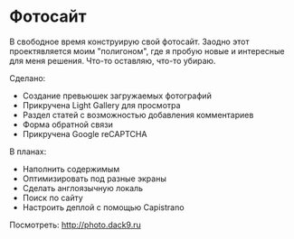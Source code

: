 # Фотосайт

В свободное время конструирую свой фотосайт. Заодно этот проектявляется моим "полигоном", где я пробую новые и интересные для меня решения. Что-то оставляю, что-то убираю.

Сделано:
* Создание превьюшек загружаемых фотографий
* Прикручена Light Gallery для просмотра
* Раздел статей с возможностью добавления комментариев
* Форма обратной связи
* Прикручена Google reCAPTCHA

В планах:
* Наполнить содержимым
* Оптимизировать под разные экраны
* Сделать англоязычную локаль
* Поиск по сайту
* Настроить деплой с помощью Capistrano

Посмотреть:
http://photo.dack9.ru
